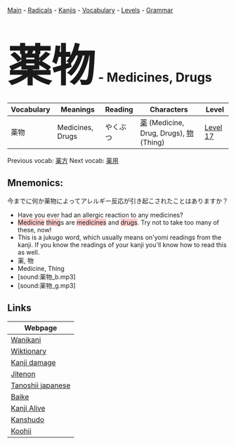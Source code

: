 <style> bigfont {font-size: 100px}</style>
[Main](../README.md) -
[Radicals](../radicals.md) -
[Kanjis](../kanjis.md) -
[Vocabulary](../vocabulary.md) -
[Levels](../levels.md) -
[Grammar](../grammar.md)
# <bigfont> 薬物</bigfont> - Medicines, Drugs 

| Vocabulary | Meanings | Reading | Characters | Level |
| --- | --- | --- | --- | --- |
| 薬物 | Medicines, Drugs | やくぶつ |  [薬](../kanjis/薬.md) (Medicine, Drug, Drugs), [物](../kanjis/物.md) (Thing) | [Level 17](../levels/wk_level17.md) |

Previous vocab: [薬方](薬方.md) Next vocab: [薬用](薬用.md) 

## Mnemonics:
今までに何か薬物によってアレルギー反応が引き起こされたことはありますか？
* Have you ever had an allergic reaction to any medicines?
* <span style="background-color:#ffcccb"> Medicine</span> <span style="background-color:#ffcccb"> thing</span>s are <span style="background-color:#ffcccb"> medicines</span> and <span style="background-color:#ffcccb"> drugs</span>. Try not to take too many of these, now!
* This is a jukugo word, which usually means on'yomi readings from the kanji. If you know the readings of your kanji you'll know how to read this as well.
* 薬, 物
* Medicine, Thing
* [sound:薬物_b.mp3]
* [sound:薬物_g.mp3]


## Links 

| Webpage |
| --- |
| [Wanikani          ](https://www.wanikani.com/kanji/薬物) |
| [Wiktionary        ](https://en.wiktionary.org/wiki/薬物) |
| [Kanji damage      ](http://www.kanjidamage.com/kanji/search?utf8=✓&q=薬物) |
| [Jitenon           ](https://jitenon.com/kanji/薬物) |
| [Tanoshii japanese ](https://www.tanoshiijapanese.com/dictionary/kanji.cfm?k=薬物) |
| [Baike             ](https://baike.baidu.com/item/薬物) |
| [Kanji Alive       ](https://app.kanjialive.com/薬物) |
| [Kanshudo          ](https://www.kanshudo.com/searchmn?q=薬物) |
| [Koohii            ](https://kanji.koohii.com/study/kanji/薬物) |
